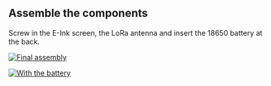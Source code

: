 ## Assemble the components

Screw in the E-Ink screen, the LoRa antenna and insert the 18650 battery at the back.

[![Final assembly]({{site.url}}/images/prototype/front.jpg)]({{site.url}}/images/prototype/front.jpg)

[![With the battery]({{site.url}}/images/prototype/back.jpg)]({{site.url}}/images/prototype/back.jpg)
